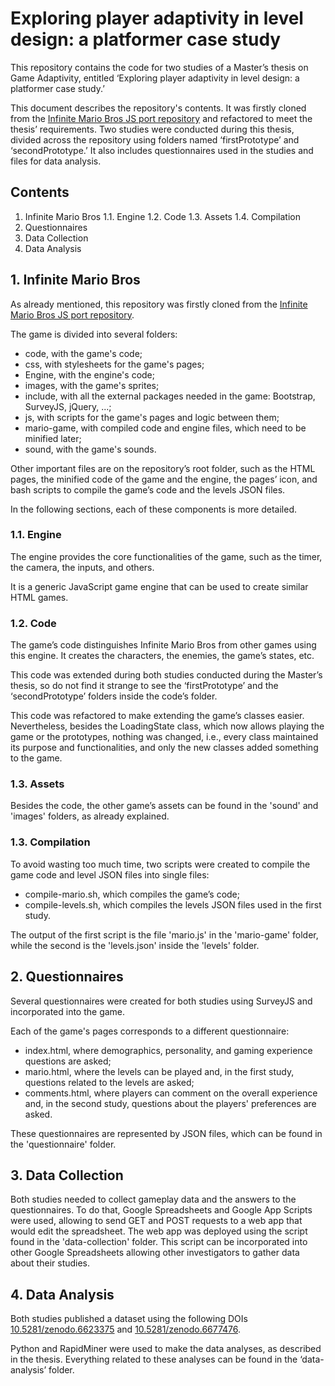 # Exploring player adaptivity in level design: a platformer case study

This repository contains the code for two studies of a Master’s thesis on Game Adaptivity, entitled ‘Exploring player adaptivity in level design: a platformer case study.’

This document describes the repository's contents. It was firstly cloned from the [Infinite Mario Bros JS port repository](https://github.com/OpenHTML5Games/games-mirror/tree/gh-pages/dist/mariohtml5) and refactored to meet the thesis’ requirements. 
Two studies were conducted during this thesis, divided across the repository using folders named ‘firstPrototype’ and ‘secondPrototype.’
It also includes questionnaires used in the studies and files for data analysis.


## Contents

1. Infinite Mario Bros
   1.1. Engine
   1.2. Code
   1.3. Assets
   1.4. Compilation
2. Questionnaires
3. Data Collection
4. Data Analysis

## 1. Infinite Mario Bros

As already mentioned, this repository was firstly cloned from the [Infinite Mario Bros JS port repository](https://github.com/OpenHTML5Games/games-mirror/tree/gh-pages/dist/mariohtml5). 

The game is divided into several folders:
- code, with the game's code;
- css, with stylesheets for the game's pages;
- Engine, with the engine's code;
- images, with the game's sprites;
- include, with all the external packages needed in the game: Bootstrap, SurveyJS, jQuery, ...;
- js, with scripts for the game's pages and logic between them;
- mario-game, with compiled code and engine files, which need to be minified later;
- sound, with the game's sounds.

Other important files are on the repository’s root folder, such as the HTML pages, the minified code of the game and the engine, the pages’ icon, and bash scripts to compile the game’s code and the levels JSON files.

In the following sections, each of these components is more detailed.

### 1.1. Engine

The engine provides the core functionalities of the game, such as the timer, the camera, the inputs, and others.

It is a generic JavaScript game engine that can be used to create similar HTML games. 

### 1.2. Code

The game’s code distinguishes Infinite Mario Bros from other games using this engine. It creates the characters, the enemies, the game’s states, etc.

This code was extended during both studies conducted during the Master’s thesis, so do not find it strange to see the ‘firstPrototype’ and the ‘secondPrototype’ folders inside the code’s folder.

This code was refactored to make extending the game’s classes easier. Nevertheless, besides the LoadingState class, which now allows playing the game or the prototypes, nothing was changed, i.e., every class maintained its purpose and functionalities, and only the new classes added something to the game.

### 1.3. Assets

Besides the code, the other game’s assets can be found in the 'sound' and 'images' folders, as already explained.

### 1.3. Compilation

To avoid wasting too much time, two scripts were created to compile the game code and level JSON files into single files:
- compile-mario.sh, which compiles the game’s code;
- compile-levels.sh, which compiles the levels JSON files used in the first study.

The output of the first script is the file 'mario.js' in the 'mario-game' folder, while the second is the 'levels.json' inside the 'levels' folder.

## 2. Questionnaires

Several questionnaires were created for both studies using SurveyJS and incorporated into the game.

Each of the game's pages corresponds to a different questionnaire:
- index.html, where demographics, personality, and gaming experience questions are asked;
- mario.html, where the levels can be played and, in the first study, questions related to the levels are asked;
- comments.html, where players can comment on the overall experience and, in the second study, questions about the players' preferences are asked.

These questionnaires are represented by JSON files, which can be found in the 'questionnaire' folder.

## 3. Data Collection

Both studies needed to collect gameplay data and the answers to the questionnaires. To do that, Google Spreadsheets and Google App Scripts were used, allowing to send GET and POST requests to a web app that would edit the spreadsheet. The web app was deployed using the script found in the 'data-collection' folder. This script can be incorporated into other Google Spreadsheets allowing other investigators to gather data about their studies.

## 4. Data Analysis

Both studies published a dataset using the following DOIs [10.5281/zenodo.6623375](https://doi.org/10.5281/zenodo.6623375) and [10.5281/zenodo.6677476](https://doi.org/10.5281/zenodo.6677476).

Python and RapidMiner were used to make the data analyses, as described in the thesis. Everything related to these analyses can be found in the ‘data-analysis’ folder.